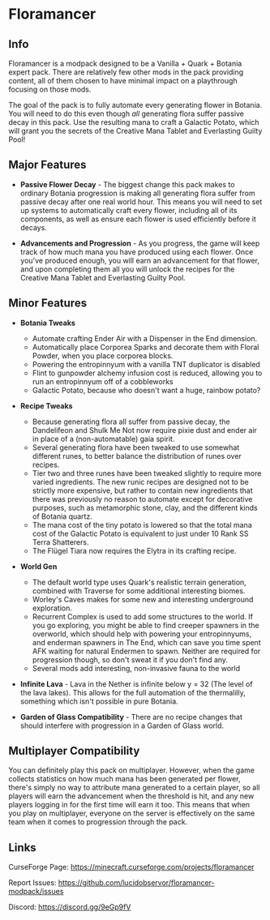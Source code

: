 # Floramancer

## Info

Floramancer is a modpack designed to be a Vanilla + Quark + Botania expert pack. There are relatively few other mods 
in the pack providing content, all of them chosen to have minimal impact on a playthrough focusing on those mods.

The goal of the pack is to fully automate every generating flower in Botania. You will need to do this even though 
*all* generating flora suffer passive decay in this pack. Use the resulting mana to craft a Galactic Potato, which will 
grant you the secrets of the Creative Mana Tablet and Everlasting Guilty Pool!


## Major Features

- **Passive Flower Decay** - The biggest change this pack makes to ordinary Botania progression is making all generating
    flora suffer from passive decay after one real world hour. This means you will need to set up systems to 
    automatically craft every flower, including all of its components, as well as ensure each flower is used efficiently 
    before it decays.  

- **Advancements and Progression** - As you progress, the game will keep track of how much mana you have produced using
    each flower. Once you've produced enough, you will earn an advancement for that flower, and upon completing them all
    you will unlock the recipes for the Creative Mana Tablet and Everlasting Guilty Pool.

  
## Minor Features

- **Botania Tweaks** 
    - Automate crafting Ender Air with a Dispenser in the End dimension.
    - Automatically place Corporea Sparks and decorate them with Floral Powder, when you place corporea blocks.
    - Powering the entropinnyum with a vanilla TNT duplicator is disabled
    - Flint to gunpowder alchemy infusion cost is reduced, allowing you to run an entropinnyum off of a cobbleworks
    - Galactic Potato, because who doesn't want a huge, rainbow potato?

- **Recipe Tweaks** 
	- Because generating flora all suffer from passive decay, the Dandelifeon and Shulk Me Not now require pixie dust
      and ender air in place of a (non-automatable) gaia spirit.
	- Several generating flora have been tweaked to use somewhat different runes, to better balance the distribution
	  of runes over recipes.
	- Tier two and three runes have been tweaked slightly to require more varied ingredients. The new runic recipes are
      designed not to be strictly more expensive, but rather to contain new ingredients that there was previously no
	  reason to automate except for decorative purposes, such as metamorphic stone, clay, and the different kinds of
	  Botania quartz.
	- The mana cost of the tiny potato is lowered so that the total mana cost of the Galactic Potato is equivalent to 
	  just under 10 Rank SS Terra Shatterers.
	- The Flügel Tiara now requires the Elytra in its crafting recipe.

- **World Gen** 
    - The default world type uses Quark's realistic terrain generation, combined with Traverse for some additional
      interesting biomes.
    - Worley's Caves makes for some new and interesting underground exploration.
    - Recurrent Complex is used to add some structures to the world. If you go exploring, you might be able to find
      creeper spawners in the overworld, which should help with powering your entropinnyums, and enderman spawners in
      The End, which can save you time spent AFK waiting for natural Endermen to spawn. Neither are required for
      progression though, so don't sweat it if you don't find any.
    - Several mods add interesting, non-invasive fauna to the world

- **Infinite Lava** - Lava in the Nether is infinite below y = 32 (The level of the lava lakes). This allows for the 
    full automation of the thermalilly, something which isn't possible in pure Botania.
    
- **Garden of Glass Compatibility** - There are no recipe changes that should interfere with progression in a Garden of
    Glass world.
    
    
## Multiplayer Compatibility

You can definitely play this pack on multiplayer. However, when the game collects statistics on how much mana has been
generated per flower, there's simply no way to attribute mana generated to a certain player, so all players will
earn the advancement when the threshold is hit, and any new players logging in for the first time will earn it too.
This means that when you play on multiplayer, everyone on the server is effectively on the same team when it comes to
progression through the pack.


## Links

CurseForge Page: https://minecraft.curseforge.com/projects/floramancer

Report Issues: https://github.com/lucidobservor/floramancer-modpack/issues

Discord: https://discord.gg/9eGp9fV

	